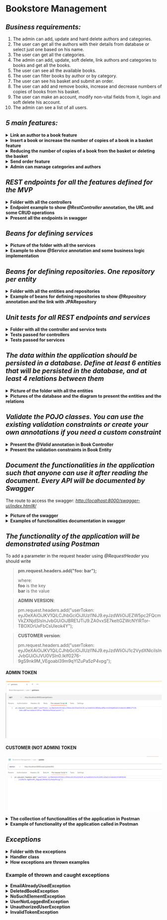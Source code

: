 # Bookstore Management

## <i>Business requirements:</i>

1. The admin can add, update and hard delete authors and categories.
2. The user can get all the authors with their details from database or select just one based on his name. 
3. The user can get all the categories. 
4. The admin can add, update, soft delete, link authors and categories to books and get all the books. 
5. The user can see all the available books. 
6. The user can filter books by author or by category. 
7. The user can see his basket and submit an order. 
8. The user can add and remove books, increase and decrease numbers of copies of books from his basket. 
9. The user can make an account, modify non-vital fields from it, login and soft delete his account. 
10. The admin can see a list of all users. 

## <i>5 main features:</i>

<details><summary><b>Link an author to a book feature</b></summary>

The link is made by added an author to book structure. The book is given by ID.

<p align="center">
  <img src="pictures/book structure.png" alt="book structure">
</p>

<br>

<p align="center">
  <img src="pictures/addAuthorToBook function.png" alt="addAuthorToBook function">
</p>

#### Verify if the user that wants to link is admin 
The following three aspects are checked here: the existence of the token, its validity, and the user's role being ADMIN. Otherwise, the following errors are thrown in this order: `UserNotLoggedInException`, `InvalidTokenException`, `UnauthorizedUserException`.

<p align="center">
  <img src="pictures/jwtUtil.png" alt="jwtUtil">
</p>

#### Verify if book exists and if is deleted
It is checked whether a book with the given ID exists in the database. If affirmative, the book is retained for modification; otherwise, a `NoSuchElementException` is thrown with the message "Book with this id not found."
If the book has been soft-deleted, it cannot be modified because it is assumed to be deleted, meaning it no longer exists. In this case, a `DeletedBookException` is thrown with the error message "Cannot add author to a deleted book.".

<p align="center">
  <img src="pictures/getUserById.png" alt="getUserById">
</p>

#### Save the author
The author is saved only if that author does not already exist in the database. Therefore, it is checked whether there is already one with the same first and last name. In this case, the author retrieved from the database is returned. Otherwise, the new author is inserted into the database, and then it is returned.

<p align="center">
  <img src="pictures/saveAuthor.png" alt="saveAuthor">
</p>

#### Link the author to the book
At this point, we have the book and the author, and it remains only to specify that the author of the respective book is the one provided.
The updated book is returned.

</details>


<details><summary><b>Insert a book or increase the number of copies of a book in a basket feature</b></summary>

The feature is implemented through a single function because increasing the number of copies means starting with a single copy and incrementing the count. Therefore, if that book is not in the basket, it will be added, and if it exists, the count will be increased.

The parameters provided are the token, the book's ID, and the basket's ID.

<p align="center">
  <img src="pictures/addBookInBasket_BookService.png" alt="addBookInBasket_BookService">
</p>

#### Verify if the user is logged in
The following three aspects are checked here: the existence of the token and its validity. Otherwise, the following errors are thrown in this order: `UserNotLoggedInException`, `InvalidTokenException`.

<p align="center">
  <img src="pictures/decode_token.png" alt="decode_token">
</p>
<p align="center">
  <img src="pictures/verify_if_loggedin.png" alt="verify_if_loggedin">
</p>

#### Verify if basket exists
The code is straightforward; it checks if there is a basket in the database with the given ID. If affirmative, that value is retained for future modifications. If not, a `NoSuchElementException` is thrown with the message "Does not exist a basket with this id."


#### Insert/increment the book in basket
Moving forward, we need to consider the relationship between that book and the basket. Because it involves another table, a function with the same name is created in the service of the linking table. First and foremost, it checks if there is indeed a book with that given ID as a parameter. If yes, it checks whether that book is already in the basket. If not, a single copy is added to the basket; otherwise, the copy count is incremented by 1, and the modification is saved. The function returns the price of that book to add it later to the total price of the basket.

<p align="center">
  <img src="pictures/addBookInBasket_BookBaskeService.png" alt="addBookInBasket_BookBasketService">
</p>

### Increase in price of the basket and save the changes
In the end, the returned price is added to the total price of the basket, the modification is saved, and the user's basket is returned.

</details>


<details><summary><b>Reducing the number of copies of a book from the basket or deleting the basket</b></summary>

This feature is implemented through two different functions because the logic differs from the add-increment scenario. Incrementing means having a base count; if it doesn't exist, it is added. At the same time, if a book is added that already exists in the basket, its count is increased, i.e., incremented.

On the other hand, now if I want to delete, I have to remove all copies, and to decrement, I have to remove just one (decrease the count). Let's assume that in the frontend, we have a "delete from basket" button. I can't decrease by 1 when the removal is requested. If, on the other hand, decrementing is desired, it is checked if there is only one copy, and if so, it is removed; otherwise, only one is subtracted.

<p align="center">
  <img src="pictures/removeBookFromBasket_BasketService.png" alt="removeBookFromBasket_BasketService">
</p>
<p align="center">
  <img src="pictures/decrementBookToBasket_BasketService.png" alt="decrementBookToBasket_BasketService">
</p>

#### Verify if the user is logged in (common part)

The user's role does not matter; what's important is that they have an account to place an order. Therefore, the first step is to check if they are logged in, meaning if there is a valid token.

<p align="center">
  <img src="pictures/decode_token.png" alt="decode_token">
</p>
<p align="center">
  <img src="pictures/verify_if_loggedin.png" alt="verify_if_loggedin">
</p>

#### Verify if basket exists (common part)
The code is straightforward; it checks if there is a basket in the database with the given ID. If affirmative, that value is retained for future modifications. If not, a `NoSuchElementException` is thrown with the message "Does not exist a basket with this id."

#### Remove book from basket
In the service of the associative table between books and baskets, the `removeBookToBasket` function was created. It takes the IDs of the book and the basket, checks if that book is in the basket, and if so, removes that book from the basket and returns the price of that book in the basket (number of books multiplied by the price of one book). If not, a `NoSuchElementException` is thrown with the message "The book is not in this basket."

<p align="center">
  <img src="pictures/removeBookToBasket_bookBasket.png" alt="removeBookToBasket_bookBasket">
</p>

#### Decrement book from basket
In the service of the associative table between books and baskets, the `decrementBookFromBasket` function was created. It takes the IDs of the book and the basket, checks if that book is in the basket, and if so, removes that book from the basket if there was only one copy in the basket. If there are multiple copies, it decrements the count and saves the modification. In both cases, it returns the price of that book in the basket (number of books multiplied by the price of one book). If not, a `NoSuchElementException` is thrown with the message "The book is not in this basket."

<p align="center">
  <img src="pictures/decrementBookToBasket_BookBasket.png" alt="decrementBookToBasket_BookBasket">
</p>

#### Decrease in price of the basket and save the changes (common part)
After returning the price, in both functions, the returned price is subtracted from the total price of the basket, the modification is saved, and the basket is returned.

</details>


<details><summary><b>Send order feature</b></summary>

The function receives a token and a user ID as parameters and returns the basket for which the order has been placed.
<p align="center">
  <img src="pictures/sentOrder.png" alt="sentOrder">
</p>

#### Verify if the user is logged in

The user's role does not matter; what's important is that they have an account to place an order. Therefore, the first step is to check if they are logged in, meaning if there is a valid token.

<p align="center">
  <img src="pictures/decode_token.png" alt="decode_token">
</p>
<p align="center">
  <img src="pictures/verify_if_loggedin.png" alt="verify_if_loggedin">
</p>

#### Verify if an order can be sent
In order to place an order, the user identified by their ID must have a basket (otherwise, a NoSuchElementException is thrown with the message "User does not have a current basket"), and this basket must contain at least one item (book). An order cannot be placed on an empty basket. The emptiness of the basket is checked by examining its total price. Assuming there are no books with a negative or zero price, if the total price is different from zero, it means there are books; otherwise, the same error is thrown again, but this time with the message "User does not have books in the basket."

#### Make order
After these steps, the order is fulfilled by setting the "sent" field in the basket to true. Thus, the order is assumed to be completed, and the next time a book is added, a new basket will be created. The modification is saved, and the user's basket is returned.

</details>

<details><summary><b>Admin can manage categories and authors</b></summary>

Management of categories and authors is similar. The user must have admin rights, meaning the ADMIN role, which will require a valid and authorized token..

#### Create functionality
In the create method, it is checked whether the new object to be inserted is new or a repeated one. For authors, it checks if there is already another author in the database with the same first and last name, and for categories, it checks if there is another one with the same category name. If affirmative, a new instance will not be added; instead, the existing one will be retained and returned.

#### Update functionality
For updating an object, it will first check if an object with that ID exists in the database; otherwise, it throws a NoSuchElementException with a suggestive message.

In the case of authors, it updates the first name, last name, and nationality. For categories, it updates the category name. If a field is omitted in the JSON body, it is filled with null. The assumption is that in the case of an application with a frontend, all specified fields will be sent to the backend for execution, whether they have been modified or not.

#### Delete functionality
A hard delete with ON CASCADE is performed to delete the link with the books as well. There is no need for a soft delete because this data does not need to be retained, unlike data about books that may need to be kept for tracking past orders even after deletion.
</details>


## <i>REST endpoints for all the features defined for the MVP</i>

<details><summary><b>Folder with all the controllers</b></summary>

<p align="center">
  <img src="pictures/controllers.png" alt="endpoints">
</p>

</details>

<details><summary><b>Endpoint example to show <i>@RestController</i> annotation, the URL and some CRUD operations</b></summary>

<p align="center">
  <img src="pictures/restcontroller_book.png" alt="restcontroller_book">
</p>

</details>

<details><summary><b>Present all the endpoints in swagger</b></summary>

<p align="center">
  <img src="pictures/swagger_endpoints.png" alt="swagger_endpoints">
</p>

</details>

## <i>Beans for defining services</i>

<details><summary><b>Picture of the folder with all the services</b></summary>

<p align="center">
  <img src="pictures/services.png" alt="services">
</p>

</details>

<details><summary><b>Example to show <i>@Service</i> annotation and some business logic implementation</b></summary>

<p align="center">
  <img src="pictures/service_bean.png" alt="service_bean">
</p>

</details>

## <i>Beans for defining repositories. One repository per entity</i>

<details><summary><b>Folder with all the entities and repositories</b></summary>
<p align="center">
  <img src="pictures/entities.png" alt="entities">
  <br>
  <img src="pictures/repositories.png" alt="repositories" style="margin-top:20px;">
</p>
</details>

<details>
  <summary><b>Example of beans for defining repositories to show <i>@Repository</i> annotation and the link with JPARepository</b></summary>

  <p align="center">
    <img src="pictures/repository_book.png" alt="repository_book">
    <br>
    <img src="pictures/repository_bookbasket.png" alt="repository_bookbasket" style="margin-top:20px;">
  </p>

</details>

## <i>Unit tests for all REST endpoints and services</i>

<details><summary><b>Folder with all the controller and service tests</b></summary>
<p align="center">
  <img src="pictures/folder_tests.png" alt="folder_tests">
</p>
</details>

<details><summary><b>Tests passed for controllers</b></summary>
<br>

<details><summary><i>AuthorControllerTest</i></summary>
    <p align="center">
      <img src="pictures/authorControllerTest.png" alt="authorControllerTest">
    </p>
</details>

<details><summary><i>BasketControllerTest</i></summary>
    <p align="center">
      <img src="pictures/basketControllerTest.png" alt="basketControllerTest">
    </p>
</details>
    
<details><summary><i>BookControllerTest</i></summary>
    <p align="center">
      <img src="pictures/bookControllerTest.png" alt="bookControllerTest">
    </p>
</details>
    
<details><summary><i>CategoryControllerTest</i></summary>
    <p align="center">
      <img src="pictures/categoryControllerTest.png" alt="categoryControllerTest">
    </p>
</details>

<details><summary><i>UserControllerTest</i></summary>
    <p align="center">
      <img src="pictures/userControllerTest.png" alt="userControllerTest">
    </p>
</details>
<br>

</details>


<details><summary><b>Tests passed for services</b></summary>
<br>

<details><summary><i>AuthorServiceTest</i></summary>
    <p align="center">
      <img src="pictures/authorServiceTest.png" alt="authorServiceTest">
    </p>
</details>

<details><summary><i>BasketServiceTest</i></summary>
    <p align="center">
      <img src="pictures/basketServiceTest.png" alt="basketServiceTest">
    </p>
</details>

<details><summary><i>BookServiceTest</i></summary>
    <p align="center">
      <img src="pictures/bookServiceTest.png" alt="bookServiceTest">
    </p>
</details>

<details><summary><i>BookBasketServiceTest</i></summary>
    <p align="center">
      <img src="pictures/bookBasketServiceTest.png" alt="bookBasketServiceTest">
    </p>
</details>

<details><summary><i>CategoryServiceTest</i></summary>
    <p align="center">
      <img src="pictures/categoryServiceTest.png" alt="categoryServiceTest">
    </p>
</details>

<details><summary><i>UserServiceTest</i></summary>
    <p align="center">
      <img src="pictures/userServiceTest.png" alt="userServiceTest">
    </p>
</details>
<br>

</details>


## <i>The data within the application should be persisted in a database. Define at least 6 entities that will be persisted in the database, and at least 4 relations between them</i>
 

<details><summary><b>Picture of the folder with all the entities</b></summary>

<p align="center">
  <img src="pictures/entities.png" alt="entities">
</p>

</details>

<details><summary><b>Pictures of the database and the diagram to present the entities and the relations</b></summary>

<p align="center">
  <img src="pictures/database.png" alt="database">
</p>

<p align="center">
  <img src="pictures/MySQLWorkbenchDiagram.png" alt="diagram">
</p>

</details>

## <i>Validate the POJO classes. You can use the existing validation constraints or create your own annotations if you need a custom constraint</i>

<details><summary><b>Present the <i>@Valid</i> annotation in Book Controller</b></summary>

<p align="center">
  <img src="pictures/validation.png" alt="validation">
</p>

</details>

<details><summary><b>Present the validation constraints in Book Entity</b></summary>

<p align="center">
  <img src="pictures/constraints.png" alt="constraints">
</p>

</details>

## <i>Document the functionalities in the application such that anyone can use it after reading the document. Every API will be documented by Swagger</i>
 
The route to access the swagger: [<i>http://localhost:8000/swagger-ui/index.html#/</i>](http://localhost:8000/swagger-ui/index.html#/)

<details><summary><b>Picture of the swagger</b></summary>

<p align="center">
  <img src="pictures/swagger.png" alt="swagger">
</p>

</details>

<details><summary><b>Examples of functionalities documentation in swagger</b></summary>
<br>
<details><summary><i>Update an author details functionality</i></summary>
<p align="center">
  <img src="pictures/update author functionality.png" alt="update author functionality">
</p>
</details>


<details><summary><i>Link an author to a book functionality </i></summary>

<p align="center">
  <img src="pictures/addAuthorToBook functionality.png" alt="addAuthorToBook functionality">
</p>
</details>
<br>

</details>

## <i>The functionality of the application will be demonstrated using Postman</i>

To add a parameter in the request header using *@RequestHeader* you should write 
> **pm.request.headers.add("foo: bar");**
> 
> where:<br>
> **foo** is the key <br>
> **bar** is the value

> **ADMIN VERSION**:
> 
> pm.request.headers.add("userToken: eyJ0eXAiOiJKV1QiLCJhbGciOiJIUzI1NiJ9.eyJzdWIiOiJEZW5pc2FQcmVkZXNjdSIsInJvbGUiOiJBRE1JTiJ9.ZA0vxSE7keltGZWcNYlRTor-TBOXOrUxFbCsUleok4Y");

> **CUSTOMER version**:
>
> pm.request.headers.add("userToken: eyJ0eXAiOiJKV1QiLCJhbGciOiJIUzI1NiJ9.eyJzdWIiOiJ1c2VydXNlciIsInJvbGUiOiJVU0VSIn0.lkIf0276-9gS9nk9M_VEgoabl39m9qYIZuPa5zP4vpg");

#### ADMIN TOKEN
<p align="center">
  <img src="pictures/request header example.png" alt="request header example">
</p>

#### CUSTOMER (NOT ADMIN) TOKEN
<p align="center">
  <img src="pictures/request header for customer role.png" alt="request header for customer role">
</p>

<details><summary><b>The collection of functionalities of the application in Postman</b></summary>

<p align="center">
  <img src="pictures/functions in postman.png" alt="functions in postman">
</p>

</details>

<details><summary><b>Example of functionality of the application called in Postman</b></summary>

<p align="center">
  <img src="pictures/getBasket.png" alt="getBasket functionality">
</p>

</details>

## <i>Exceptions</i>

<details><summary><b>Folder with the exceptions</b></summary>

<p align="center">
  <img src="pictures/exception_folder.png" alt="exception_folder">
</p>

</details>

<details><summary><b>Handler class</b></summary>

<p align="center">
  <img src="pictures/handler_1.png" alt="handler_1">
</p>

<br>

<p align="center">
  <img src="pictures/handler_2.png" alt="handler_2">
</p>
</details>

<details><summary><b>How exceptions are thrown examples</b></summary>

<p align="center">
  <img src="pictures/thrown_exception_deletedBookException.png" alt="deletedBookException">
</p>

<br>

<p align="center">
  <img src="pictures/thrown_exception_noSuchElement.png" alt="noSuchElement">
</p>
</details>

### Example of thrown and caught exceptions 
<details><summary><b>EmailAlreadyUsedException</b></summary>

<p align="center">
  <img src="pictures/EmailAlreadyUsedException.png" alt="EmailAlreadyUsedException">
</p>

</details>


<details><summary><b>DeletedBookException</b></summary>

<p align="center">
  <img src="pictures/DeletedBookException.png" alt="DeletedBookException">
</p>

</details>


<details><summary><b>NoSuchElementException</b></summary>

<p align="center">
  <img src="pictures/NoSuchElementException.png" alt="NoSuchElementException">
    <img src="pictures/NoSuchElementException 1.png" alt="NoSuchElementException 1">
</p>

</details>

<details><summary><b>UserNotLoggedInException</b></summary>

<p align="center">
  <img src="pictures/UserNotLoggedInException.png" alt="UserNotLoggedInException">
</p>

</details>

<details><summary><b>UnauthorizedUserException</b></summary>

<p align="center">
  <img src="pictures/UnauthorizedUserException.png" alt="UnauthorizedUserException">
</p>

</details>

<details><summary><b>InvalidTokenException</b></summary>

<p align="center">
  <img src="pictures/InvalidTokenException.png" alt="InvalidTokenException">
</p>

</details>